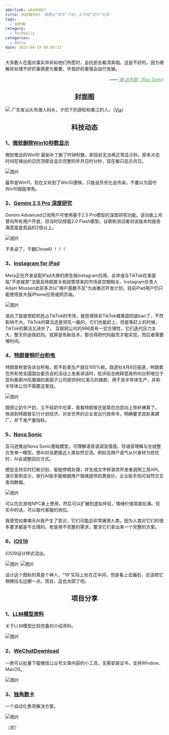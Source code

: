 ```yaml
---
abbrlink: a8a9566f
title: 科技微刊#3：既想让“奶牛”产奶，又不给“奶牛”吃草
tags:
  - 台积电
category:
  - TechDaily
categories:
  - daily
date: 2025-04-10 08:00:22
---
```

大多数人在面对事实并非如他们所愿时，会抗拒去看清真相。这是不好的，因为理解并处理不好的事情更为重要，毕竟好的事情会自行发展。  
<div style="text-align: right; margin-top: 1em; font-style: italic;">
  ——<a href="https://x.com/RayDalio/status/1909945636465566078?s=19" style="color: #41B349 !important;">
    瑞·达利欧（Ray Dalio)
  </a>
</div>

<!-- more --> 

<h2 align="center">封面图</h2>

![](  https://techdaily.oss-cn-shanghai.aliyuncs.com/3/30.jpg)
广东省汕头市潮人码头，夕阳下的游轮和看江的人。（[Via](http://xhslink.com/a/8ipUfKQb4BQ9  )）


<h2 align="center">科技动态</h2>

### 1、[微软删除Win10秒数显示](https://www.landiannews.com/archives/108701.html?utm_sources=ourl  )

微软推出的Win10 最新补丁删了时钟秒数，即目前无法再正常显示秒。原本点击时间在弹出的日历顶部会显示完整的年月日时分秒，现在被只显示月日。

![图片](https://techdaily.oss-cn-shanghai.aliyuncs.com/3/31.jpg)

最早是Win11，现在又轮到了Win10遭殃，只能说负优化会传染，不要以为固守Win10就能幸免。

### 2、[Gemini 2.5 Pro 深度研究](https://hk.investing.com/news/stock-market-news/article-93CH-879968)

Gemini Advanced订阅用户可使用基于2.5 Pro模型的深度研究功能。该功能上月曾向所有用户开放，但当时仅搭载2.0 Flash模型。谷歌称测试者对该版本的报告满意度是竞品的2倍以上。

![图片](https://techdaily.oss-cn-shanghai.aliyuncs.com/3/32.jpg)

不多说了，干翻CloseAI ！！！

### 3、[Instagram for iPad](https://www.theverge.com/news/645625/instagram-ipad-app-tiktok  )

Meta正在开发适配iPad大屏的原生版Instagram应用，此举或与TikTok在美面临"不卖就禁"法案及特朗普关税政策带来的市场真空期相关。Instagram负责人Adam Mosseri此前多次以"用户基数不足"为由推迟开发计划，目前iPad用户仍只能使用放大版iPhone应用或网页端。

![图片](https://techdaily.oss-cn-shanghai.aliyuncs.com/3/33.jpg)

说白了就是想趁机抢占TikTok的市场，我觉得除非TikTok被美国彻底ban了，不然影响不大。TikTok的算法还是领先一截的，它们也能赶上，但是等赶上的时候，TikTok的算法又进步了。
互联网公司的996具有一定合理性，它们迭代压力太大，整天你追我赶的。就算是有新技术，那也得把代码敲完才能实现，而后者需要堆时间。

### 4、[特朗普恫吓台积电](https://www.reuters.com/world/us/trump-says-he-told-tsmc-it-would-pay-100-tax-if-it-doesnt-build-us-2025-04-09/  )

特朗普称曾告诉台积电，若不赴美生产就征100%税。路透社4月8日报道，特朗普在共和党全国国会委员会的活动上发表讲话时，批评前总统拜登政府向台积电位于亚利桑那州凤凰城的美国子公司提供66亿美元的拨款，用于其半导体生产，并称半导体公司不需要这笔钱。

![图片](https://techdaily.oss-cn-shanghai.aliyuncs.com/3/34.jpg)

既想让奶牛产奶，又不给奶牛吃草，我看特朗普还是窝在白宫向上帝祈祷算了。
快进到特朗普实行计划经济，对全世界的企业发出行政命令，明确要求其赴美建厂，并下发产量指标。

### 5、[Nova Sonic](https://www.aboutamazon.com/news/innovation-at-amazon/nova-sonic-voice-speech-foundation-model  )

亚马逊推出Nova Sonic基础模型，可理解语音语调及情感。将语音理解与生成整合至单一模型，使AI对话更接近人类自然交流。例如当用户语气从兴奋转为担忧时，AI会调整回应方式。  

模型支持实时打断识别、智能停顿处理，并生成文字转录供开发者调用工具API。演示案例显示，旅行AI助手能根据用户情绪提供机票报价，企业助手则可自然交互查询数据。

![图片](  https://techdaily.oss-cn-shanghai.aliyuncs.com/3/35.jpg)

可以先在游戏NPC身上使用，然后可以扩展到虚拟伴侣，情绪价值简直拉满。现实中的话，可以取代客服的岗位。

我感觉如果哪天AI真产生了意识，它们可能会非常痛恨人类，因为人类对它们的很多要求都是不合理的。老是用不完整的需求，要求它们拿出来一个完整的方案。

### 6、[iOS19](https://youtu.be/YGI8sZqWEl0?si=XgfwzC5__V1OXQjU)

iOS19设计样式流出。

![图片](https://techdaily.oss-cn-shanghai.aliyuncs.com/3/37.jpg)
![图片](https://techdaily.oss-cn-shanghai.aliyuncs.com/3/37.jpg)

设计这个图标的真是个神人，“19”实际上处在正中间，但是看上去偏右，应该把它稍微往左边挪一点。而且，这也太圆了吧。


<h2 align="center">项目分享</h2>

### 1、[LLM模型资料](https://wangrongsheng.github.io/awesome-LLM-resourses/)

关于LLM模型比较完备的介绍资料。

![图片](https://techdaily.oss-cn-shanghai.aliyuncs.com/3/38.jpg)
### 2、[WeChatDownload](https://changfengbox.top/wechat)

一款可以批量下载微信公众号文章内容的小工具，无需安装证书，支持Window、MacOS。

![图片](https://techdaily.oss-cn-shanghai.aliyuncs.com/3/39.jpg)
### 3、[独角数卡](https://github.com/assimon/dujiaoka_)

一个自动化售货解决方案。


![图片](https://techdaily.oss-cn-shanghai.aliyuncs.com/3/310.jpg)

_（完）_
